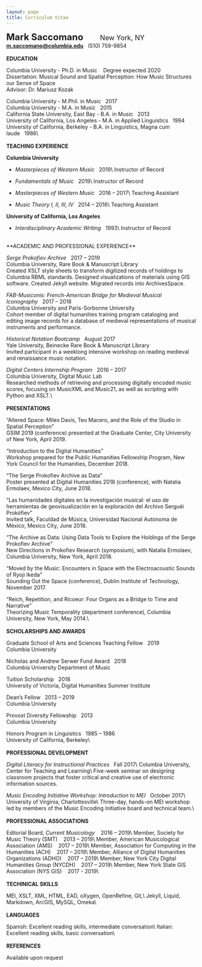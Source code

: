 ```yaml
---
layout: page
title: Curriculum Vitae
---
```

<!-- <div style="float: right;"><a href="/saccomano/docs/CV2019.pdf" download>Download pdf</a></div> -->
<font size="5"><b>Mark Saccomano</b></font>
<font size="4">&nbsp;&nbsp;&nbsp;&nbsp;&nbsp;&nbsp;&nbsp;&nbsp;New York, NY</font>
<b>m.saccomano@columbia.edu</b>&nbsp;&nbsp;&nbsp;(510) 759-9854
<br/>
<br/>
**EDUCATION**

Columbia University - Ph.D. in Music&nbsp;&nbsp;&nbsp;&nbsp;Degree expected 2020<br/>
Dissertation: Musical Sound and Spatial Perception: How Music Structures our Sense of Space<br/>
Advisor: Dr. Mariusz Kozak

Columbia University - M.Phil. in Music&nbsp;&nbsp;&nbsp;2017<br/>
Columbia University - M.A. in Music&nbsp;&nbsp;&nbsp;2015<br/>
California State University, East Bay - B.A. in Music&nbsp;&nbsp;&nbsp;2013<br/>
University of California, Los Angeles - M.A. in Applied Linguistics&nbsp;&nbsp;&nbsp;1994<br/>
University of California, Berkeley - B.A. in Linguistics, Magna cum laude&nbsp;&nbsp;&nbsp;1986\\
<br/>
<br/>
**TEACHING EXPERIENCE**

__Columbia University__<br/>
+ _Masterpieces of Western Music_&nbsp;&nbsp;&nbsp;2019\\
Instructor of Record

+ _Fundamentals of Music_&nbsp;&nbsp;&nbsp;2019\\
Instructor of Record

+ _Masterpieces of Western Music_&nbsp;&nbsp;&nbsp;2016 – 2017\\
Teaching Assistant

+ _Music Theory I, II, III, IV_&nbsp;&nbsp;&nbsp;2014 – 2016\\
Teaching Assistant

__University of California, Los Angeles__<br/>
+ _Interdisciplinary Academic Writing_&nbsp;&nbsp;&nbsp;1993\\
Instructor of Record

<br/>
**ACADEMIC AND PROFESSIONAL EXPERIENCE**

_Serge Prokofiev Archive_&nbsp;&nbsp;&nbsp;2017 – 2019<br/>
Columbia University, Rare Book & Manuscript Library<br/>
Created XSLT style sheets to transform digitized records of holdings to Columbia RBML standards. Designed visualizations of materials using GIS software. Created Jekyll website. Migrated records into ArchivesSpace.

_FAB-Musiconis: French-American Bridge for Medieval Musical Iconography_&nbsp;&nbsp;&nbsp;2017 – 2018<br/>
Columbia University and Paris-Sorbonne University<br/>
Cohort member of digital humanities training program cataloging and editing image records for a database of medieval representations of musical instruments and performance.

_Historical Notation Bootcamp_&nbsp;&nbsp;&nbsp;August 2017<br/>
Yale University, Beinecke Rare Book & Manuscript Library<br/>
Invited participant in a weeklong intensive workshop on reading medieval and renaissance music notation.

_Digital Centers Internship Program_&nbsp;&nbsp;&nbsp;2016 – 2017<br/>
Columbia University, Digital Music Lab<br/>
Researched methods of retrieving and processing digitally encoded music scores, focusing on MusicXML and Music21, as well as scripting with Python and XSLT.\\
<br/>
<br/>
**PRESENTATIONS**

“Altered Space: Miles Davis, Teo Macero, and the Role of the Studio in Spatial Perception”<br/>
GSIM 2019 (conference) presented at the Graduate Center, City University of New York, April 2019.

“Introduction to the Digital Humanities”<br/>
 Workshop prepared for the Public Humanities Fellowship Program, New York Council for the Humanities, December 2018.

“The Serge Prokofiev Archive as Data”<br/>
Poster presented at Digital Humanities 2018 (conference), with Natalia Ermolaev, Mexico City, June 2018.

 “Las humanidades digitales en la investigación musical: el uso de herramientas de geovisualización en la exploración del Archivo Serguéi Prokófiev”<br/>
 Invited talk, Faculdad de Música, Universidad Nacional Autónoma de México, Mexico City, June 2018.

“The Archive as Data: Using Data Tools to Explore the Holdings of the Serge Prokofiev Archive”<br/>
 New Directions in Prokofiev Research (symposium), with Natalia Ermolaev, Columbia University, New York, April 2018.

“Moved by the Music: Encounters in Space with the Electroacoustic Sounds of Ryoji Ikeda”<br/>
 Sounding Out the Space (conference), Dublin Institute of Technology, November 2017.

“Reich, Repetition, and Ricoeur: Four Organs as a Bridge to Time and Narrative”<br/> Theorizing Music Temporality (department conference), Columbia University, New&nbsp;York, May 2014.\\
<br/>
<br/>
**SCHOLARSHIPS AND AWARDS**

Graduate School of Arts and Sciences Teaching Fellow&nbsp;&nbsp;&nbsp;2019<br/>
Columbia University

Nicholas and Andrew Serwer Fund Award&nbsp;&nbsp;&nbsp;2018<br/>
Columbia University Department of Music

Tuition Scholarship&nbsp;&nbsp;&nbsp;2018<br/>
University of Victoria, Digital Humanities Summer Institute

Dean’s Fellow&nbsp;&nbsp;&nbsp;2013 – 2019<br/>
Columbia University

Provost Diversity Fellowship&nbsp;&nbsp;&nbsp;2013<br/>
Columbia University

Honors Program in Linguistics&nbsp;&nbsp;&nbsp;1985 – 1986<br/>
University of California, Berkeley\\
<br/>
<br/>
**PROFESSIONAL DEVELOPMENT**

_Digital Literacy for Instructional Practices_&nbsp;&nbsp;&nbsp;Fall 2017\\
Columbia University, Center for Teaching and Learning\\
Five-week seminar on designing classroom projects that foster critical and creative use of electronic information sources.

_Music Encoding Initiative Workshop: Introduction to MEI_&nbsp;&nbsp;&nbsp;October 2017\\
University of Virginia, Charlottesville\\
Three-day, hands-on MEI workshop led by members of the Music Encoding Initiative board and technical team.\\
<br/>
<br/>
**PROFESSIONAL ASSOCIATIONS**

Editorial Board, _Current Musicology_&nbsp;&nbsp;&nbsp;&nbsp;2016 – 2019\\
Member, Society for Music Theory (SMT)&nbsp;&nbsp;&nbsp;&nbsp;2013 – 2019\\
Member, American Musicological Association (AMS)&nbsp;&nbsp;&nbsp;&nbsp;2017 – 2019\\
Member, Association for Computing in the Humanities (ACH)&nbsp;&nbsp;&nbsp;&nbsp;2017 – 2019\\
Member, Alliance of Digital Humanities Organizations (ADHO)&nbsp;&nbsp;&nbsp;&nbsp;2017 – 2019\\
Member, New York City Digital Humanities Group (NYCDH)&nbsp;&nbsp;&nbsp;&nbsp;2017 – 2019\\
Member, New York State GIS Association (NYS GIS)&nbsp;&nbsp;&nbsp;&nbsp;2017 - 2019\\
<br/>
<br/>
**TECHINICAL SKILLS**

MEI, XSLT, XML, HTML, EAD, oXygen, OpenRefine, Git,\\
Jekyll, Liquid, Markdown, ArcGIS, MySQL, Omeka\\
<br/>
<br/>
**LANGUAGES**

Spanish:	Excellent reading skills, intermediate conversation\\
Italian:	Excellent reading skills, basic conversation\\
<br/>
<br/>
**REFERENCES**

Available upon request
